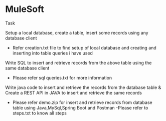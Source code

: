 # MuleSoft
Task

Setup a local database, create a table, insert some records using any database client
  - Refer creation.txt file to find setup of local database and creating and inserting into table queries i have used

Write SQL to insert and retrieve records from the above table using the same database client
  - Please refer sql queries.txt for more information
  
 Write java code to insert and retrieve the records from the database table & Create a REST API in JAVA to insert and retrieve the same records
  - Please refer demo.zip for insert and retrieve records from database table using Java,MySql,Spring Boot and Postman
  -Please refer to steps.txt to know all steps 
